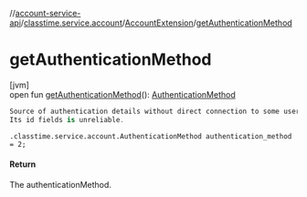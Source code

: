 //[account-service-api](../../../index.md)/[classtime.service.account](../index.md)/[AccountExtension](index.md)/[getAuthenticationMethod](get-authentication-method.md)

# getAuthenticationMethod

[jvm]\
open fun [getAuthenticationMethod](get-authentication-method.md)(): [AuthenticationMethod](../-authentication-method/index.md)

```kotlin
Source of authentication details without direct connection to some user account.
Its id fields is unreliable.

```
`.classtime.service.account.AuthenticationMethod authentication_method = 2;`

#### Return

The authenticationMethod.
